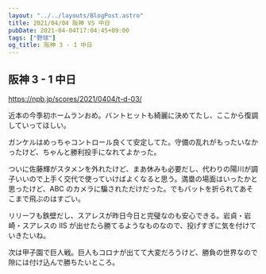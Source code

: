 ```yaml
---
layout: "../../layouts/BlogPost.astro"
title: 2021/04/04 阪神 VS 中日
pubDate: 2021-04-04T17:04:45+09:00
tags: ["野球"]
og_title: 阪神 3 - 1 中日
---
```


## 阪神 3 - 1 中日

https://npb.jp/scores/2021/0404/t-d-03/

近本の今季初ホームランおめ。バントヒットも綺麗に決めてたし、ここから復調していってほしい。

ガンケルはめっちゃコントロール良くて安定してた。守備の乱れがもったいなかったけど、ちゃんと勝利投手になれてよかった。

ついに佐藤輝がスタメンを外れたけど、まあ休みも必要だし、代わりの陽川が調子いいので上手く交代で使っていけばよくなると思う。満塁の場面はいったかと思ったけど、ABC のカメラに騙されただけだった。でもバットを折られてあそこまで飛ぶのはすごい。

リリーフも鉄壁だし、スアレスが昨日今日と完璧なのも安心できる。岩貞・岩崎・スアレスの IIS が出せたら勝てるようなものなので、投げすぎに気を付けていきたいね。

次は甲子園で巨人戦。巨人もコロナが出てて大変だろうけど、勝負の世界なので隙には付け込んで勝ちたいところ。
